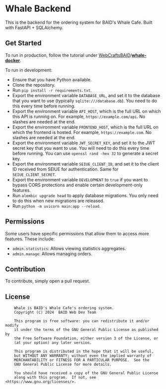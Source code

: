 # Whale Backend

This is the backend for the ordering system for BAID's Whale Cafe. Built with FastAPI + SQLAlchemy.

## Get Started

To run in production, follow the tutorial under [WebCraftsBAID](https://github.com/WebCraftsBAID)/[**whale-docker**](https://github.com/WebCraftsBAID/whale-docker).

To run in development:

* Ensure that you have Python available.
* Clone the repository.
* Run `pip install -r requirements.txt`.
* Export the environment variable `DATABASE_URL`, and set it to the database that you want to use (typically `sqlite:///database.db`). You need to do this every time before running.
* Export the environment variable `API_HOST`, which is the full URL on which this API is running on. For example, `https://example.com/api`. No slashes are needed at the end.
* Export the environment variable `FRONTEND_HOST`, which is the full URL on which the frontend is hosted. For example, `https://example.com`. No slashes are needed at the end.
* Export the environment variable `JWT_SECRET_KEY`, and set it to the JWT secret key that you want to use. You will need to do this every time before running. You can use `openssl rand -hex 32` to generate a secret key.
* Export the environment variable `SEIUE_CLIENT_ID`, and set it to the client ID received from SEIUE for authentication. Same for `SEIUE_CLIENT_SECRET`.
* Export the environment variable `DEVELOPMENT` to `true` if you want to bypass CORS protections and enable certain development-only features.
* Run `alembic upgrade head` to apply database migrations. You only need to do this when new migrations are released.
* Run `python -m uvicorn main:app --reload`.

## Permissions

Some users have specific permissions that allow them to access more features. These include:
* `admin.statistics`: Allows viewing statistics aggregates.
* `admin.manage`: Allows managing orders.

## Contribution

To contribute, simply open a pull request.

## License

```
    Whale is BAID's Whale Cafe's ordering system.
    Copyright (C) 2024  BAID Web Dev Team

    This program is free software: you can redistribute it and/or modify
    it under the terms of the GNU General Public License as published by
    the Free Software Foundation, either version 3 of the License, or
    (at your option) any later version.

    This program is distributed in the hope that it will be useful,
    but WITHOUT ANY WARRANTY; without even the implied warranty of
    MERCHANTABILITY or FITNESS FOR A PARTICULAR PURPOSE.  See the
    GNU General Public License for more details.

    You should have received a copy of the GNU General Public License
    along with this program.  If not, see <https://www.gnu.org/licenses/>.
```
